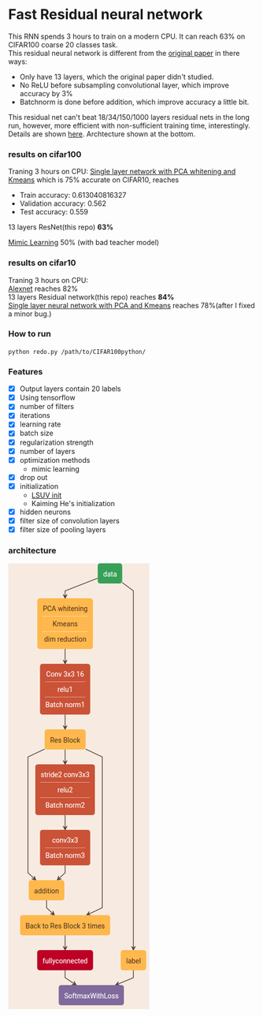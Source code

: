 # Fast Residual neural network  
This RNN spends 3 hours to train on a modern CPU. It can reach 63% on CIFAR100 coarse 20 classes task.   
This residual neural network is different from the [original paper](resource/resnet.pdf) in there ways:
- Only have 13 layers, which the original paper didn't studied.  
- No ReLU before subsampling convolutional layer, which improve accuracy by 3%  
- Batchnorm is done before addition, which improve accuracy a little bit.  

This residual net can't beat 18/34/150/1000 layers residual nets in the long run, however, more efficient with non-sufficient training time, interestingly.  
Details are shown [here](report/mp2_Yihui%20He.pdf). Archtecture shown at the bottom.  

### results on cifar100  
Traning 3 hours on CPU:
[Single layer network with PCA whitening and Kmeans](https://github.com/yihui-he/Single-Layer-neural-network-with-PCAwhitening-Kmeans) which is 75% accurate on CIFAR10, reaches   
- Train accuracy:  0.613040816327
- Validation accuracy:  0.562
- Test accuracy:  0.559
  
13 layers ResNet(this repo) **63%**  
  
[Mimic Learning](resource/do-deep-nets-really-need-to-be-deep.pdf)  50% (with bad teacher model)  

### results on cifar10  
Traning 3 hours on CPU:  
[Alexnet](https://www.tensorflow.org/versions/r0.8/tutorials/deep_cnn/index.html) reaches 82%  
13 layers Residual network(this repo) reaches **84%**  
[Single layer neural network with PCA and Kmeans](https://github.com/yihui-he/Single-Layer-neural-network-with-PCAwhitening-Kmeans) reaches 78%(after I fixed a minor bug.)  

### How to run  
`python redo.py /path/to/CIFAR100python/`  

### Features  
- [x] Output layers contain 20 labels
- [x] Using tensorflow
- [x] number of filters
- [x] iterations
- [x] learning rate
- [x] batch size
- [x] regularization strength
- [x] number of layers
- [x] optimization methods
  - mimic learning
- [x] drop out
- [x] initialization
  - [LSUV init](resource/ALL%20YOU%20NEED%20IS%20A%20GOOD%20INIT.pdf)
  - Kaiming He's initialization
- [x] hidden neurons
- [x] filter size of convolution layers
- [x] filter size of pooling layers  

### architecture  
![arch](report/arch.png)


